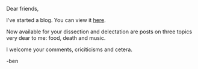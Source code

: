 Dear friends,

I've started a blog. You can view it [here](etymology.github.io).

Now available for your dissection and delectation are posts on three topics very dear to me: food, death and music.

I welcome your comments, criciticisms and cetera.

-ben

